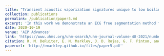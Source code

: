 ```yaml
---
title: "Transient acoustic vaporization signatures unique to low boiling point phase change contrast agents enable super-resolution ultrasound imaging without spatiotemporal filtering"
collection: publications
permalink: /publication/paper5.md
excerpt: 'In this work we demonstrate an ECG free segmentation method for echocardiograms.'
date: 2020-10-19
venue: 'AIP Advances'
link: 'https://www.uhms.org/uhm-search/uhm-journal-volume-48-2021/number-1/a-fully-automated-method-for-late-ventricular-diastole-frame-selection-in-post-dive-echocardiography-without-ecg-gating.html'
citation: R. M. DeRuiter, E. N. Markley, J. D. Rojas, G. F. Pinton, and P. A. Dayton , "Transient acoustic vaporization signatures unique to low boiling point phase change contrast agents enable super-resolution ultrasound imaging without spatiotemporal filtering", <i>AIP Advances</i> 10, 105124 (2020) https://doi.org/10.1063/5.0029207
paperurl: 'http://emarkley.github.io/files/paper5.pdf'
---
```

 
